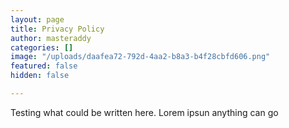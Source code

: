 ```yaml
---
layout: page
title: Privacy Policy
author: masteraddy
categories: []
image: "/uploads/daafea72-792d-4aa2-b8a3-b4f28cbfd606.png"
featured: false
hidden: false

---
```

Testing what could be written here. Lorem ipsun anything can go